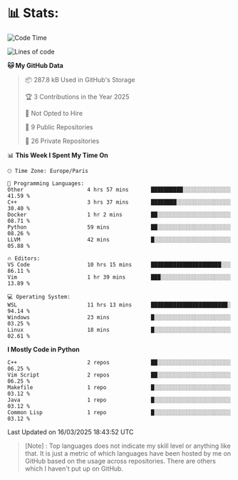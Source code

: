 

<h1>📊 Stats:</h1>

<!--START_SECTION:waka-->
![Code Time](http://img.shields.io/badge/Code%20Time-820%20hrs%2043%20mins-blue)

![Lines of code](https://img.shields.io/badge/From%20Hello%20World%20I%27ve%20Written-6.5%20million%20lines%20of%20code-blue)

**🐱 My GitHub Data** 

> 📦 287.8 kB Used in GitHub's Storage 
 > 
> 🏆 3 Contributions in the Year 2025
 > 
> 🚫 Not Opted to Hire
 > 
> 📜 9 Public Repositories 
 > 
> 🔑 26 Private Repositories 
 > 
📊 **This Week I Spent My Time On** 

```text
🕑︎ Time Zone: Europe/Paris

💬 Programming Languages: 
Other                    4 hrs 57 mins       ██████████░░░░░░░░░░░░░░░   41.59 % 
C++                      3 hrs 37 mins       ████████░░░░░░░░░░░░░░░░░   30.40 % 
Docker                   1 hr 2 mins         ██░░░░░░░░░░░░░░░░░░░░░░░   08.71 % 
Python                   59 mins             ██░░░░░░░░░░░░░░░░░░░░░░░   08.26 % 
LLVM                     42 mins             █░░░░░░░░░░░░░░░░░░░░░░░░   05.88 % 

🔥 Editors: 
VS Code                  10 hrs 15 mins      ██████████████████████░░░   86.11 % 
Vim                      1 hr 39 mins        ███░░░░░░░░░░░░░░░░░░░░░░   13.89 % 

💻 Operating System: 
WSL                      11 hrs 13 mins      ████████████████████████░   94.14 % 
Windows                  23 mins             █░░░░░░░░░░░░░░░░░░░░░░░░   03.25 % 
Linux                    18 mins             █░░░░░░░░░░░░░░░░░░░░░░░░   02.61 % 
```

**I Mostly Code in Python** 

```text
C++                      2 repos             ██░░░░░░░░░░░░░░░░░░░░░░░   06.25 % 
Vim Script               2 repos             ██░░░░░░░░░░░░░░░░░░░░░░░   06.25 % 
Makefile                 1 repo              █░░░░░░░░░░░░░░░░░░░░░░░░   03.12 % 
Java                     1 repo              █░░░░░░░░░░░░░░░░░░░░░░░░   03.12 % 
Common Lisp              1 repo              █░░░░░░░░░░░░░░░░░░░░░░░░   03.12 % 
```




 Last Updated on 16/03/2025 18:43:52 UTC
<!--END_SECTION:waka-->

 > [Note] : Top languages does not indicate my skill level or anything like that. It is just a metric of which languages have been hosted by me on GitHub based on the usage across repositories. There are others which I haven't put up on GitHub.</span>
